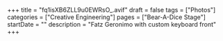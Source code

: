 +++
title = "fq1isXB6ZLL9u0EWRsO_.avif"
draft = false
tags = ["Photos"]
categories = ["Creative Engineering"]
pages = ["Bear-A-Dice Stage"]
startDate = ""
description = "Fatz Geronimo with custom keyboard front"
+++
